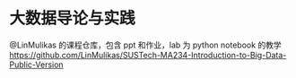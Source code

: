 # 大数据导论与实践
@LinMulikas 的课程仓库，包含 ppt 和作业，lab 为 python notebook 的教学 \
https://github.com/LinMulikas/SUSTech-MA234-Introduction-to-Big-Data-Public-Version
